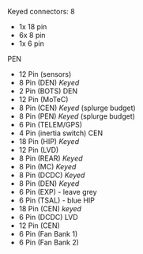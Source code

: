 
Keyed connectors: 8
- 1x 18 pin
- 6x 8 pin
- 1x 6 pin

PEN
- 12 Pin (sensors)
- 8 Pin (DEN) *Keyed*
- 2 Pin (BOTS)
DEN
- 12 Pin (MoTeC)
- 8 Pin (CEN) *Keyed* (splurge budget)
- 8 Pin (PEN) *Keyed* (splurge budget)
- 6 Pin (TELEM/GPS)
- 4 Pin (inertia switch)
CEN
- 18 Pin (HIP) *Keyed*
- 12 Pin (LVD)
- 8 Pin (REAR) *Keyed*
- 8 Pin (MC) *Keyed*
- 8 Pin (DCDC) *Keyed*
- 8 Pin (DEN) *Keyed*
- 6 Pin (EXP) - leave grey
- 6 Pin (TSAL) - blue
HIP
- 18 Pin (CEN) *keyed*
- 6 Pin (DCDC)
LVD
- 12 Pin (CEN)
- 6 Pin (Fan Bank 1)
- 6 Pin (Fan Bank 2)